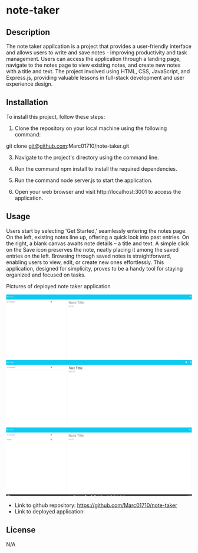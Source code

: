 # note-taker

## Description

The note taker application is a project that provides a user-friendly interface and allows users to write and save notes - improving productivity and task management. Users can access the application through a landing page, navigate to the notes page to view existing notes, and create new notes with a title and text. The project involved using HTML, CSS, JavaScript, and Express.js, providing valuable lessons in full-stack development and user experience design.

## Installation

To install this project, follow these steps:

1. Clone the repository on your local machine using the following command:

git clone git@github.com:Marc01710/note-taker.git

3. Navigate to the project's directory using the command line.

4. Run the command npm install to install the required dependencies.

5. Run the command node server.js to start the application.

6. Open your web browser and visit http://localhost:3001 to access the application.

## Usage

Users start by selecting 'Get Started,' seamlessly entering the notes page. On the left, existing notes line up, offering a quick look into past entries. On the right, a blank canvas awaits note details – a title and text. A simple click on the Save icon preserves the note, neatly placing it among the saved entries on the left. Browsing through saved notes is straightforward, enabling users to view, edit, or create new ones effortlessly. This application, designed for simplicity, proves to be a handy tool for staying organized and focused on tasks.
 
Pictures of deployed note taker application

![alt text](./public/assets/images/first%20image.png) ![alt text](./public/assets/images/second%20image.png) ![alt text](./public/assets/images/third%20image.png)

- Link to github repository: https://github.com/Marc01710/note-taker
- Link to deployed application: 



## License

N/A